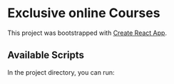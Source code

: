 # Exclusive online Courses

This project was bootstrapped with [Create React App](https://github.com/facebook/create-react-app).

## Available Scripts

In the project directory, you can run:
